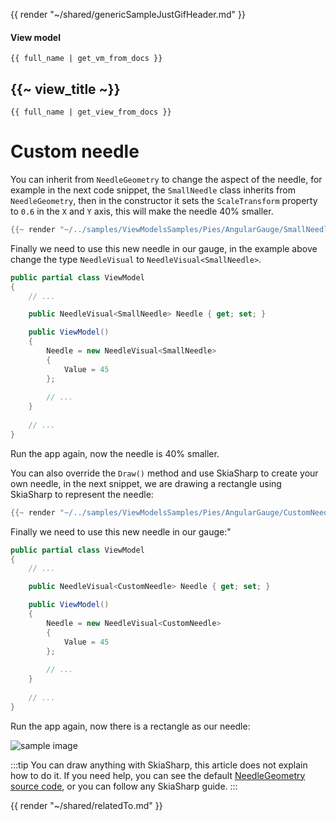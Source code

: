 {{ render "~/shared/genericSampleJustGifHeader.md" }}

#### View model

```
{{ full_name | get_vm_from_docs }}
```

## {{~ view_title ~}}

```
{{ full_name | get_view_from_docs }}
```

# Custom needle

You can inherit from `NeedleGeometry` to change the aspect of the needle, for example in the next code snippet, 
the `SmallNeedle` class inherits from `NeedleGeometry`, then in the constructor it sets the `ScaleTransform`
property to `0.6` in the `X` and `Y` axis, this will make the needle 40% smaller.

```csharp
{{~ render "~/../samples/ViewModelsSamples/Pies/AngularGauge/SmallNeedle.cs" ~}}
```

Finally we need to use this new needle in our gauge, in the example above change the type `NeedleVisual`
to `NeedleVisual<SmallNeedle>`.

```csharp
public partial class ViewModel
{
    // ...

    public NeedleVisual<SmallNeedle> Needle { get; set; }

    public ViewModel()
    {
        Needle = new NeedleVisual<SmallNeedle>
        {
            Value = 45
        };
        
        // ...
    }
    
    // ...
}
```

Run the app again, now the needle is 40% smaller.

You can also override the `Draw()` method and use SkiaSharp to create your own needle, in the next snippet,
we are drawing a rectangle using SkiaSharp to represent the needle:

```csharp
{{~ render "~/../samples/ViewModelsSamples/Pies/AngularGauge/CustomNeedle.cs" ~}}
```

Finally we need to use this new needle in our gauge:"

```csharp
public partial class ViewModel
{
    // ...

    public NeedleVisual<CustomNeedle> Needle { get; set; }

    public ViewModel()
    {
        Needle = new NeedleVisual<CustomNeedle>
        {
            Value = 45
        };
        
        // ...
    }
    
    // ...
}
```

Run the app again, now there is a rectangle as our needle:

<div class="text-center sample-img">
    <img src="{{ assets_url }}/docs/{{ unique_name }}/needle-rect.png" alt="sample image" />
</div>

:::tip
You can draw anything with SkiaSharp, this article does not explain how to do it.
If you need help, you can see the default [NeedleGeometry source code](https://github.com/beto-rodriguez/LiveCharts2/blob/master/src/skiasharp/LiveChartsCore.SkiaSharp/Drawing/Geometries/NeedleGeometry.cs), or you can follow any SkiaSharp guide.
:::

{{ render "~/shared/relatedTo.md" }}